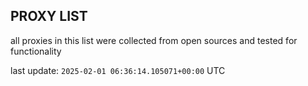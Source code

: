 ## PROXY LIST

all proxies in this list were collected from open sources and tested for functionality

last update: `2025-02-01 06:36:14.105071+00:00` UTC